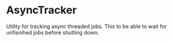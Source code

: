 # AsyncTracker

Utility for tracking async threaded jobs. This to be able to wait for unfisnihed jobs before shutting down.

